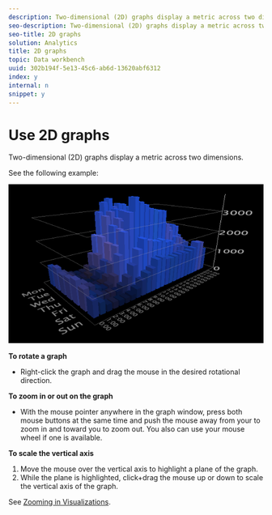 ```yaml
---
description: Two-dimensional (2D) graphs display a metric across two dimensions.
seo-description: Two-dimensional (2D) graphs display a metric across two dimensions.
seo-title: 2D graphs
solution: Analytics
title: 2D graphs
topic: Data workbench
uuid: 302b194f-5e13-45c6-ab6d-13620abf6312
index: y
internal: n
snippet: y
---
```


# Use 2D graphs

Two-dimensional (2D) graphs display a metric across two dimensions.

 See the following example:

![](assets/vis_2DGraph.png)

**To rotate a graph**

* Right-click the graph and drag the mouse in the desired rotational direction.

**To zoom in or out on the graph**

* With the mouse pointer anywhere in the graph window, press both mouse buttons at the same time and push the mouse away from your to zoom in and toward you to zoom out. You also can use your mouse wheel if one is available.

**To scale the vertical axis**

1. Move the mouse over the vertical axis to highlight a plane of the graph. 
1. While the plane is highlighted, click+drag the mouse up or down to scale the vertical axis of the graph.

See [Zooming in Visualizations](../../../data-workbench-client/c-vis/c-zoom-vis.md#concept_7E33670BB5344F78A316F1A84CC20530). 
